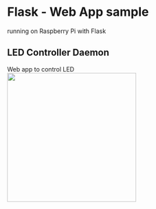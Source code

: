 # Flask - Web App sample

running on Raspberry Pi with Flask <br/>

## LED Controller Daemon
Web app to control LED <br/>
<img src="https://github.com/FabLabKannai/RaspiStudy/blob/master/5_web/sample/docs/46_led_deamon.png" width="300" /> <br/>
